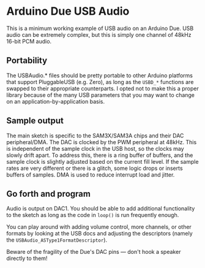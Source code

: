 # Arduino Due USB Audio

This is a minimum working example of USB audio on an Arduino Due. USB audio can be extremely complex, but this is simply one channel of 48kHz 16-bit PCM audio.

## Portability
The USBAudio.* files should be pretty portable to other Arduino platforms that support PluggableUSB (e.g. Zero), as long as the `USBD_*` functions are swapped to their appropriate counterparts. I opted not to make this a proper library because of the many USB parameters that you may want to change on an application-by-application basis.

## Sample output
The main sketch is specific to the SAM3X/SAM3A chips and their DAC peripheral/DMA. The DAC is clocked by the PWM peripheral at 48kHz. This is independent of the sample clock in the USB host, so the clocks may slowly drift apart. To address this, there is a ring buffer of buffers, and the sample clock is slightly adjusted based on the current fill level. If the sample rates are very different or there is a glitch, some logic drops or inserts buffers of samples. DMA is used to reduce interrupt load and jitter.

## Go forth and program
Audio is output on DAC1. You should be able to add additional functionality to the sketch as long as the code in `loop()` is run frequently enough.

You can play around with adding volume control, more channels, or other formats by looking at the USB docs and adjusting the descriptors (namely the `USBAudio_ASType1FormatDescriptor`).

Beware of the fragility of the Due's DAC pins — don't hook a speaker directly to them!
